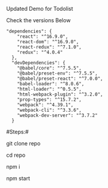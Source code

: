 Updated Demo for Todolist 

Check the versions Below

```
"dependencies": {
    "react": "^16.9.0",
    "react-dom": "^16.9.0",
    "react-redux": "^7.1.0",
    "redux": "^4.0.4"
  },
  "devDependencies": {
    "@babel/core": "^7.5.5",
    "@babel/preset-env": "^7.5.5",
    "@babel/preset-react": "^7.0.0",
    "babel-loader": "^8.0.6",
    "html-loader": "^0.5.5",
    "html-webpack-plugin": "^3.2.0",
    "prop-types": "^15.7.2",
    "webpack": "^4.39.1",
    "webpack-cli": "^3.3.6",
    "webpack-dev-server": "^3.7.2"
  }

```

#Steps:#

git clone repo

cd repo

npm i

npm start
    
